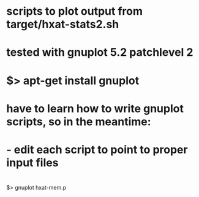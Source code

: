 # scripts to plot output from target/hxat-stats2.sh
#
# tested with gnuplot 5.2 patchlevel 2
# $> apt-get install gnuplot
#
# have to learn how to write gnuplot scripts, so in the meantime:
# - edit each script to point to proper input files
#

$> gnuplot hxat-mem.p

